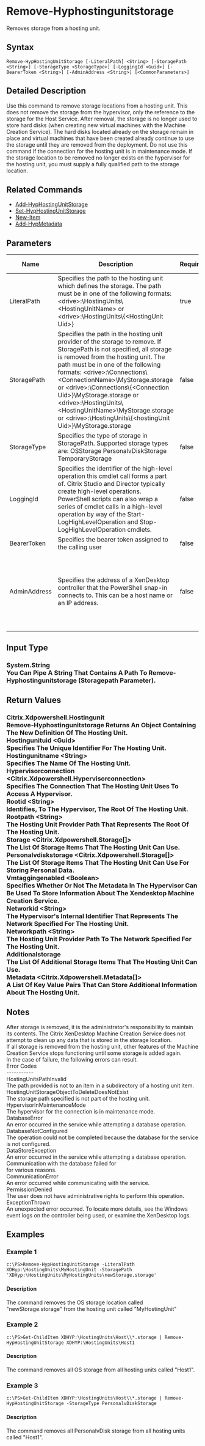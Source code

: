 ﻿
# Remove-Hyphostingunitstorage
Removes storage from a hosting unit.
## Syntax
```
Remove-HypHostingUnitStorage [-LiteralPath] <String> [-StoragePath <String>] [-StorageType <StorageType>] [-LoggingId <Guid>] [-BearerToken <String>] [-AdminAddress <String>] [<CommonParameters>]
```
## Detailed Description
Use this command to remove storage locations from a hosting unit. This does not remove the storage from the hypervisor, only the reference to the storage for the Host Service. After removal, the storage is no longer used to store hard disks (when creating new virtual machines with the Machine Creation Service). The hard disks located already on the storage remain in place and virtual machines that have been created already continue to use the storage until they are removed from the deployment. Do not use this command if the connection for the hosting unit is in maintenance mode. If the storage location to be removed no longer exists on the hypervisor for the hosting unit, you must supply a fully qualified path to the storage location.


## Related Commands

* [Add-HypHostingUnitStorage](./Add-HypHostingUnitStorage/)
* [Set-HypHostingUnitStorage](./Set-HypHostingUnitStorage/)
* [New-Item](./New-Item/)
* [Add-HypMetadata](./Add-HypMetadata/)
## Parameters
| Name   | Description | Required? | Pipeline Input | Default Value |
| --- | --- | --- | --- | --- |
| LiteralPath | Specifies the path to the hosting unit which defines the storage. The path must be in one of the following formats: &lt;drive&gt;:\\HostingUnits\\&lt;HostingUnitName&gt; or  &lt;drive&gt;:\\HostingUnits\\{&lt;HostingUnit Uid&gt;} | true | false |  |
| StoragePath | Specifies the path in the hosting unit provider of the storage to remove. If StoragePath is not specified, all storage is removed from the hosting unit. The path must be in one of the following formats: &lt;drive&gt;:\\Connections\\&lt;ConnectionName&gt;\\MyStorage.storage or  &lt;drive&gt;:\\Connections\\{&lt;Connection Uid&gt;}\\MyStorage.storage or  &lt;drive&gt;:\\HostingUnits\\&lt;HostingUnitName&gt;\\MyStorage.storage or  &lt;drive&gt;:\\HostingUnits\\{&lt;hostingUnit Uid&gt;}\\MyStorage.storage | false | true (ByValue) |  |
| StorageType | Specifies the type of storage in StoragePath. Supported storage types are: OSStorage PersonalvDiskStorage TemporaryStorage | false | false | OSStorage |
| LoggingId | Specifies the identifier of the high-level operation this cmdlet call forms a part of. Citrix Studio and Director typically create high-level operations. PowerShell scripts can also wrap a series of cmdlet calls in a high-level operation by way of the Start-LogHighLevelOperation and Stop-LogHighLevelOperation cmdlets. | false | false |  |
| BearerToken | Specifies the bearer token assigned to the calling user | false | false |  |
| AdminAddress | Specifies the address of a XenDesktop controller that the PowerShell snap-in connects to. This can be a host name or an IP address. | false | false | LocalHost. Once a value is provided by any cmdlet, this value becomes the default. |

## Input Type

### System.String<br>    You Can Pipe A String That Contains A Path To Remove-Hyphostingunitstorage (Storagepath Parameter).

## Return Values

### Citrix.Xdpowershell.Hostingunit<br>    Remove-Hyphostingunitstorage Returns An Object Containing The New Definition Of The Hosting Unit.<br>    Hostingunituid &lt;Guid&gt;<br>        Specifies The Unique Identifier For The Hosting Unit.<br>    Hostingunitname &lt;String&gt;<br>        Specifies The Name Of The Hosting Unit.<br>    Hypervisorconnection &lt;Citrix.Xdpowershell.Hypervisorconnection&gt;<br>        Specifies The Connection That The Hosting Unit Uses To Access A Hypervisor.<br>    Rootid &lt;String&gt;<br>        Identifies, To The Hypervisor, The Root Of The Hosting Unit.<br>    Rootpath &lt;String&gt;<br>        The Hosting Unit Provider Path That Represents The Root Of The Hosting Unit.<br>    Storage &lt;Citrix.Xdpowershell.Storage\[\]&gt;<br>        The List Of Storage Items That The Hosting Unit Can Use.<br>    Personalvdiskstorage &lt;Citrix.Xdpowershell.Storage\[\]&gt;<br>        The List Of Storage Items That The Hosting Unit Can Use For Storing Personal Data.<br>    Vmtaggingenabled &lt;Boolean&gt;<br>        Specifies Whether Or Not The Metadata In The Hypervisor Can Be Used To Store Information About The Xendesktop Machine Creation Service.<br>    Networkid &lt;String&gt;<br>        The Hypervisor's Internal Identifier That Represents The Network Specified For The Hosting Unit.<br>    Networkpath &lt;String&gt;<br>        The Hosting Unit Provider Path To The Network Specified For The Hosting Unit.<br>    Additionalstorage<br>        The List Of Additional Storage Items That The Hosting Unit Can Use.<br>    Metadata &lt;Citrix.Xdpowershell.Metadata\[\]&gt;<br>        A List Of Key Value Pairs That Can Store Additional Information About The Hosting Unit.

## Notes
After storage is removed, it is the administrator's responsibility to maintain its contents. The Citrix XenDesktop Machine Creation Service does not attempt to clean up any data that is stored in the storage location.<br>    If all storage is removed from the hosting unit, other features of the Machine Creation Service stops functioning until some storage is added again.<br>    In the case of failure, the following errors can result.<br>    Error Codes<br>    -----------<br>    HostingUnitsPathInvalid<br>    The path provided is not to an item in a subdirectory of a hosting unit item.<br>    HostingUnitStorageObjectToDeleteDoesNotExist<br>    The storage path specified is not part of the hosting unit.<br>    HypervisorInMaintenanceMode<br>    The hypervisor for the connection is in maintenance mode.<br>    DatabaseError<br>    An error occurred in the service while attempting a database operation.<br>    DatabaseNotConfigured<br>    The operation could not be completed because the database for the service is not configured.<br>    DataStoreException<br>    An error occurred in the service while attempting a database operation. Communication with the database failed for<br>    for various reasons.<br>    CommunicationError<br>    An error occurred while communicating with the service.<br>    PermissionDenied<br>    The user does not have administrative rights to perform this operation.<br>    ExceptionThrown<br>    An unexpected error occurred. To locate more details, see the Windows event logs on the controller being used, or examine the XenDesktop logs.
## Examples

### Example 1
```
c:\PS>Remove-HypHostingUnitStorage -LiteralPath XDHyp:\HostingUnits\MyHostingUnit -StoragePath 'XDHyp:\HostingUnits\MyHostingUnits\newStorage.storage'
```
#### Description
The command removes the OS storage location called "newStorage.storage" from the hosting unit called "MyHostingUnit"
### Example 2
```
c:\PS>Get-ChildItem XDHYP:\HostingUnits\Host\\*.storage | Remove-HypHostingUnitStorage XDHYP:\HostingUnits\Host1
```
#### Description
The command removes all OS storage from all hosting units called "Host1".
### Example 3
```
c:\PS>Get-ChildItem XDHYP:\HostingUnits\Host\\*.storage | Remove-HypHostingUnitStorage -StorageType PersonalvDiskStorage
```
#### Description
The command removes all PersonalvDisk storage from all hosting units called "Host1".

